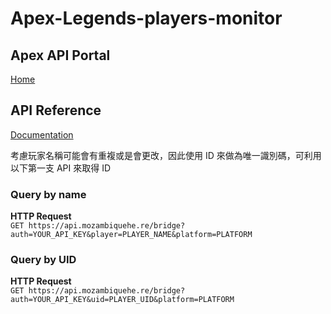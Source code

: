 # Apex-Legends-players-monitor

## Apex API Portal

[Home](https://portal.apexlegendsapi.com/)

## API Reference

[Documentation](https://apexlegendsapi.com/)

考慮玩家名稱可能會有重複或是會更改，因此使用 ID 來做為唯一識別碼，可利用以下第一支 API 來取得 ID

### Query by name

**HTTP Request**  
`GET https://api.mozambiquehe.re/bridge?auth=YOUR_API_KEY&player=PLAYER_NAME&platform=PLATFORM`

### Query by UID

**HTTP Request**  
`GET https://api.mozambiquehe.re/bridge?auth=YOUR_API_KEY&uid=PLAYER_UID&platform=PLATFORM`
